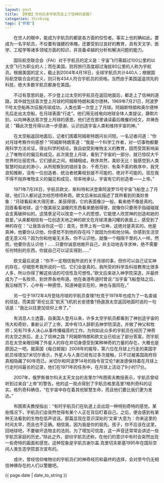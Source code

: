 ```yaml
---
layout: post
title: 【转载】为何众多宇航员走上了信神的道路?
categories: thinking
tags: ["转载"]
---
```

　　在世人的眼中，能成为宇航员的都是各方面的佼佼者。事实上也的确如此。要成为一名宇航员，不仅要有强健的体魄，还要受到过良好的教育，具有天文学、医学、工程学等诸多领域方面的知识，并具备卓越的分析和解决问题的能力。

　　国际航空联合会（FAI）对于宇航员的定义是：宇宙飞行需超过100公里的以太空飞行为职业的人；而在美国，则将旅行高度超过海拔80公里的人称为宇航员。根据美国的定义，截止到2004年4月18日，全球宇航员共计440人；根据国际航空联合会的定义，则只有434人符合宇航员的资格。当然由于美国遥遥领先的科技，绝大多数宇航员都身在美国。

　　不过有意思的是，不少登上过太空的宇航员在返回地面后，都走上了信神的道路，其中就包括首次登上月球的阿姆斯特朗和奥尔德林。1969年7月21日，阿波罗11号太空船再次征服月球成功，人类也第一次登上了月球。阿姆斯特朗和奥尔德林先后走出太空船，在月球表面“行走”。他们用无线电向地球全体人类提议，静默片刻，以向神表达首次登上月球的感恩。他们还在那里诵读最后晚餐的经文，并祷告说：“藉此次登月得以进一步感谢、认识创造宇宙人类和维持宇宙的神。”

　　在太空船返回地面后，记者们围着阿姆斯特朗问长问短。一名记者问道：“你对月球考察作何感想？”阿姆斯特朗答道：“我是一个科学工作者，对一切事物都要用科学方法论证，得出科学的结论。我自幼受到唯物主义的教育，因而受其影响染上了唯物论的偏见和成见。此次我登上月球，看到了宇宙的一部分，就已惊叹大千世界的壮丽宏伟，它们彼此之间，相辅相成，秩序井然，美妙无比！我感觉到人类智慧时如此的渺小，从所观察到的错综复杂、千奇万妙、有条不紊的秩序中，我凭良知推断，没有一位创造者、统治者统筹规划是不可能的，绝对不可能的。现在我不得不抛弃唯物主义的偏见和成见，坦率地承认，宇宙有它的创造者——上帝。”

　　1971年7月26日，宇航员欧文、斯科特和沃登乘阿波罗15号宇宙飞船登上了月球，他们3人都对这次经历啧啧称奇。欧文后来如此描述了其所看到的美妙景象：“月球看起来大得历害，美丽得很，它的表面像沙一般，看来绝不像是真的。回首看看地球，这个既美丽又温暖的东西看来脆弱得很，就像你只要用手指碰碰就会支离破碎似的。这情景足可以改变一个人的思想，它能使人欣赏神的创造和她的慈爱。”从来都相信有一位创造天地之神的欧文在月球清澈闪耀的表面上，感受到了神的存在：“让我告诉你这一切：首先，世界上有一位神，这绝对是真实的。他是真神，他要你认识他，你感觉不到他的存在吗？就因为你和他分隔，你感到生活空虚无意义吗？因为你和他毫无关系，你不认识他，就像一个相隔千里的人一样。然而，他要你去认识他！……只要你诚意地敞开自己，并主动地去寻求神，绝不需要任何特别的东西，你就自己可以证实得到……”

　　欧文最后说道：“你不一定相信我所说的关于月球的事，但你可以自己证实神的存在，仔细思考我所说的一切，它们全是真的。我所受的科学及科技教育比很多人多，所以你得了解这些话的可信性及可想性。”欧文后来进入神学院深造，并最终成为了一名牧师，到世界各地布道。他在香港布道时曾说:“当宇宙飞船登陆之后，我沿梯而下，心中有一种感悟，知道神是实在的，神也与我同在。”

　　另一位于1972年4月登陆月球的宇航员查理?杜克于1978年也成为了一名虔诚的信徒。而美国“哥伦比亚”航天飞机机长安德鲁?扬遨游太空返回地面时说的一句话是：“我比以往更加信仰上帝了。”

　　有消息人士透露，自美国人登月以来，许多太空宇航员都看到了神创造宇宙的伟大和奇妙，重新认识了上帝，其中有13人辞职去神学院深造，并做了神父和牧师；另有70多人决心从事传播福音的工作。为何如此众多的宇航员在经历了神奇的太空之旅后，走上了信神之路？阿姆斯特朗和欧文业已给出了部分答案，而宇航员在太空亲眼目睹了外星人的存在并切身感受到某种神奇的力量的存在，大概也是原因之一吧。据英国《每日邮报》2008年的报导，第六位在月球上行走的美国宇航员埃德加?米切尔表示，外星人与人类已经有过多次接触，只不过被美国政府将真相隐藏了60年而已。米切尔和阿波罗14号的指令官艾伦?谢泼德保持着在月球上行走时间最长的记录，他们在1971年的任务中，在月球上活动了9小时17分。

　　2007年，俄罗斯普尔科夫主天文台的吉里尔?布图索夫教授表示，宇航员曾经听到过来自“上帝”的警告。他的这一观点得到了宇航员格里高里?格列奇科的证实。格列奇科确信，“在宇宙中存在着其他智慧生命，而且他们要比我们更为发达。”

　　布图索夫教授指出：“有时宇航员们在轨道上会出现一种特别奇特的感觉。某些情况下，宇航员们会突然觉得有某个人正在背后盯着自己。之后，便会感到有某种无法看到的生物在低声说话。那篇显现在意识深处的‘文章’大意为：你来这里的时间太早，而且也不正确。相信我，因为我是你的祖先。孩子，你不应该在这里，回地球吧，不要破坏造物主的法则。为了增加可信度，这一声音还常常会讲述一些宇航员家庭的历史。”除此之外，部份宇航员还称，在他们的意识中有时会突然出现一些奇特的画面和感觉。这种现象是宇航员谢尔盖.克里切夫斯基1995年在国际空间人类生态学院首次宣布的。

　　或许，曾经信仰唯物论的宇航员们的神奇经历和最终的选择，会对至今仍无相信神佛存在的人们以警醒吧。

<p>{{ page.date | date_to_string }}</p>
